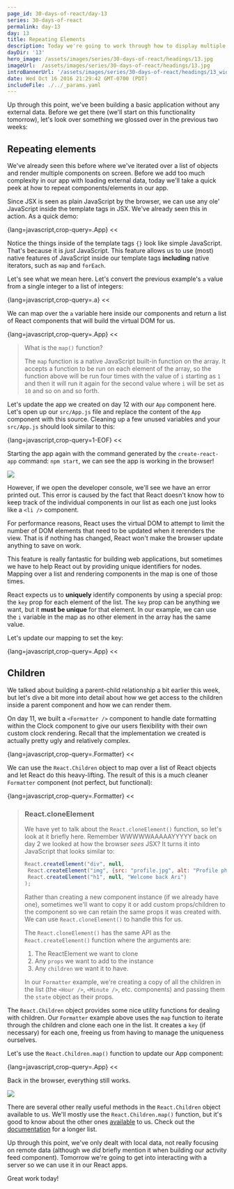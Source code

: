 ```yaml
---
page_id: 30-days-of-react/day-13
series: 30-days-of-react
permalink: day-13
day: 13
title: Repeating Elements
description: Today we're going to work through how to display multiple components in preparation for pulling in external data into our app.
dayDir: '13'
hero_image: /assets/images/series/30-days-of-react/headings/13.jpg
imageUrl:  /assets/images/series/30-days-of-react/headings/13.jpg
introBannerUrl: '/assets/images/series/30-days-of-react/headings/13_wide.jpg'
date: Wed Oct 16 2016 21:29:42 GMT-0700 (PDT)
includeFile: ./../_params.yaml
---
```


Up through this point, we've been building a basic application without any external data. Before we get there (we'll start on this functionality tomorrow), let's look over something we glossed over in the previous two weeks:

## Repeating elements

We've already seen this before where we've iterated over a list of objects and render multiple components on screen. Before we add too much complexity in our app with loading external data, today we'll take a quick peek at how to repeat components/elements in our app.

Since JSX is seen as plain JavaScript by the browser, we can use any ole' JavaScript inside the template tags in JSX. We've already seen this in action. As a quick demo:

{lang=javascript,crop-query=.App}
<<[](./Repeater.js)

<div id="demo1"></div>

Notice the things inside of the template tags `{}` look like simple JavaScript. That's because it is _just_ JavaScript. This feature allows us to use (most) native features of JavaScript inside our template tags **including** native iterators, such as `map` and `forEach`. 

Let's see what we mean here. Let's convert the previous example's `a` value from a single integer to a list of integers:

{lang=javascript,crop-query=.a}
<<[](./Repeater.js)

We can map over the `a` variable here inside our components and return a list of React components that will build the virtual DOM for us.

{lang=javascript,crop-query=.App}
<<[](./Repeater.js)

> What is the `map()` function?
> 
> The `map` function is a native JavaScript built-in function on the array. 
> It accepts a function to be run on each element of the array, so the function above will be run four times with the value of `i` starting as `1` and then it will run it again for the second value where `i` will be set as `10` and so on and so forth.

<div id="demo2"></div>

Let's update the app we created on day 12 with our `App` component here. Let's open up our `src/App.js` file and replace the content of the `App` component with this source. Cleaning up a few unused variables and your `src/App.js` should look similar to this:

{lang=javascript,crop-query=1-EOF}
<<[](./Repeater.js)

Starting the app again with the command generated by the `create-react-app` command: `npm start`, we can see the app is working in the browser!

<img class="wide" src="{{ imagesDir }}/run-no-key.jpg" />

However, if we open the developer console, we'll see we have an error printed out. This error is caused by the fact that React doesn't know how to keep track of the individual components in our list as each one just looks like a `<li />` component. 

For performance reasons, React uses the virtual DOM to attempt to limit the number of DOM elements that need to be updated when it rerenders the view. That is if nothing has changed, React won't make the browser update anything to save on work. 

This feature is really fantastic for building web applications, but sometimes we have to help React out by providing unique identifiers for nodes. Mapping over a list and rendering components in the map is one of those times. 

React expects us to **uniquely** identify components by using a special prop: the `key` prop for each element of the list. The `key` prop can be anything we want, but it **must be unique** for that element. In our example, we can use the `i` variable in the map as no other element in the array has the same value.

Let's update our mapping to set the key:

{lang=javascript,crop-query=.App}
<<[](./RepeaterKey.js)

## Children

We talked about building a parent-child relationship a bit earlier this week, but let's dive a bit more into detail about how we get access to the children inside a parent component and how we can render them.

On day 11, we built a `<Formatter />` component to handle date formatting within the Clock component to give our users flexibility with their own custom clock rendering. Recall that the implementation we created is actually pretty ugly and relatively complex.

{lang=javascript,crop-query=.Formatter}
<<[](./components/Timer/Formatter.js)

We can use the `React.Children` object to map over a list of React objects and let React do this heavy-lifting. The result of this is a much cleaner `Formatter` component (not perfect, but functional):

{lang=javascript,crop-query=.Formatter}
<<[](components/Timer/CleanerFormatter.js)

> ### React.cloneElement
>
> We have yet to talk about the `React.cloneElement()` function, so let's look at it briefly here.
> Remember WWWWWAAAAAYYYYY back on day 2 we looked at how the browser _sees_ JSX? It turns it into JavaScript that looks similar to:
>
> ```javascript
> React.createElement("div", null, 
>  React.createElement("img", {src: "profile.jpg", alt: "Profile photo"}),
>  React.createElement("h1", null, "Welcome back Ari")
> );
> ```
>
> Rather than creating a new component instance (if we already have one), sometimes we'll want to copy it or add custom props/children to the component so we can retain the same props it was created with. We can use `React.cloneElement()` to handle this for us.
> 
> The `React.cloneElement()` has the same API as the `React.createElement()` function where the arguments are:
> 
> 1. The ReactElement we want to clone
> 2. Any `props` we want to add to the instance
> 3. Any `children` we want it to have.
>
> In our `Formatter` example, we're creating a copy of all the children in the list (the `<Hour />`, `<Minute />`, etc. components) and passing them the `state` object as their props.

The `React.Children` object provides some nice utility functions for dealing with children. Our `Formatter` example above uses the `map` function to iterate through the children and clone each one in the list. It creates a `key` (if necessary) for each one, freeing us from having to manage the uniqueness ourselves.

Let's use the `React.Children.map()` function to update our App component:

{lang=javascript,crop-query=.App}
<<[](./ChildMap.js)

Back in the browser, everything still works. 

<img class="wide" src="{{ imagesDir }}/children-map.jpg" />

There are several other really useful methods in the `React.Children` object available to us. We'll mostly use the `React.Children.map()` function, but it's good to know about the other ones [available](https://facebook.github.io/react/docs/top-level-api.html#react.children) to us. Check out the [documentation](https://facebook.github.io/react/docs/top-level-api.html#react.children) for a longer list.

Up through this point, we've only dealt with local data, not really focusing on remote data (although we _did_ briefly mention it when building our activity feed component). Tomorrow we're going to get into interacting with a server so we can use it in our React apps.

Great work today!
